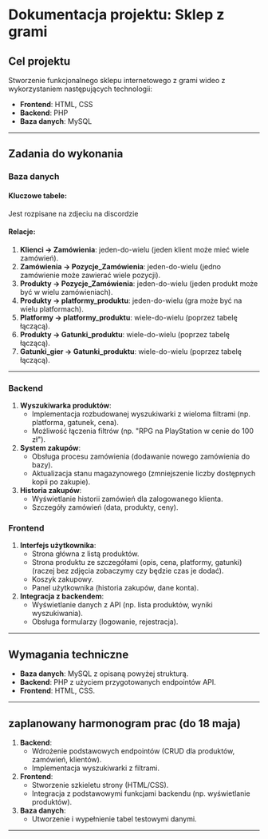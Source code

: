 # Dokumentacja projektu: Sklep z grami

## Cel projektu
Stworzenie funkcjonalnego sklepu internetowego z grami wideo z wykorzystaniem następujących technologii:
- **Frontend**: HTML, CSS
- **Backend**: PHP
- **Baza danych**: MySQL

---
## Zadania do wykonania

### Baza danych

#### Kluczowe tabele:
Jest rozpisane na zdjeciu na discordzie

#### Relacje:
1. **Klienci → Zamówienia**: jeden-do-wielu (jeden klient może mieć wiele zamówień).
2. **Zamówienia → Pozycje_Zamówienia**: jeden-do-wielu (jedno zamówienie może zawierać wiele pozycji).
3. **Produkty → Pozycje_Zamówienia**: jeden-do-wielu (jeden produkt może być w wielu zamówieniach).
4. **Produkty → platformy_produktu**: jeden-do-wielu (gra może być na wielu platformach).
5. **Platformy → platformy_produktu**:  wiele-do-wielu (poprzez tabelę łączącą).
6. **Produkty → Gatunki_produktu**: wiele-do-wielu (poprzez tabelę łączącą).
7. **Gatunki_gier → Gatunki_produktu**: wiele-do-wielu (poprzez tabelę łączącą).
---


### Backend
1. **Wyszukiwarka produktów**:
   - Implementacja rozbudowanej wyszukiwarki z wieloma filtrami (np. platforma, gatunek, cena).
   - Możliwość łączenia filtrów (np. "RPG na PlayStation w cenie do 100 zł").
2. **System zakupów**:
   - Obsługa procesu zamówienia (dodawanie nowego zamówienia do bazy).
   - Aktualizacja stanu magazynowego (zmniejszenie liczby dostępnych kopii po zakupie).
3. **Historia zakupów**:
   - Wyświetlanie historii zamówień dla zalogowanego klienta.
   - Szczegóły zamówień (data, produkty, ceny).

### Frontend
1. **Interfejs użytkownika**:
   - Strona główna z listą produktów.
   - Strona produktu ze szczegółami (opis, cena, platformy, gatunki)(raczej bez zdjęcia zobaczymy czy będzie czas je dodać).
   - Koszyk zakupowy.
   - Panel użytkownika (historia zakupów, dane konta).
2. **Integracja z backendem**:
   - Wyświetlanie danych z API (np. lista produktów, wyniki wyszukiwania).
   - Obsługa formularzy (logowanie, rejestracja).

---

## Wymagania techniczne
- **Baza danych**: MySQL z opisaną powyżej strukturą.
- **Backend**: PHP z użyciem przygotowanych endpointów API.
- **Frontend**: HTML, CSS.

---

## zaplanowany harmonogram prac (do 18 maja)
1. **Backend**:
   - Wdrożenie podstawowych endpointów (CRUD dla produktów, zamówień, klientów).
   - Implementacja wyszukiwarki z filtrami.
2. **Frontend**:
   - Stworzenie szkieletu strony (HTML/CSS).
   - Integracja z podstawowymi funkcjami backendu (np. wyświetlanie produktów).
3. **Baza danych**:
   - Utworzenie i wypełnienie tabel testowymi danymi.

---
